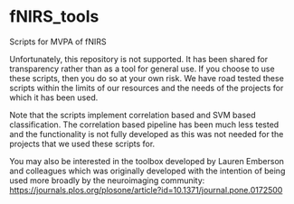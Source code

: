 # fNIRS_tools
Scripts for MVPA of fNIRS

Unfortunately, this repository is not supported.  It has been shared for transparency rather than as a tool for general use. If you choose to use these scripts, then you do so at your own risk.  We have road tested these scripts within the limits of our resources and the needs of the projects for which it has been used.  

Note that the scripts implement correlation based and SVM based classification. The correlation based pipeline has been much less tested and the functionality is not fully developed as this was not needed for the projects that we used these scripts for.

You may also be interested in the toolbox developed by Lauren Emberson and colleagues which was originally developed with the intention of being used more broadly by the neuroimaging community: https://journals.plos.org/plosone/article?id=10.1371/journal.pone.0172500 


